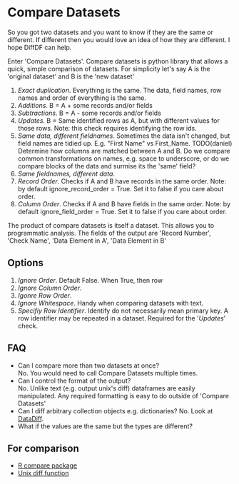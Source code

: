 # Compare Datasets

So you got two datasets and you want to know if they are the same or different. If different then you would love an idea of how they are different. I hope DiffDF
can help.

Enter 'Compare Datasets'. Compare datasets is python library that allows a quick, simple comparison of datasets. For simplicity let's say A is the 'original dataset' and B is the 'new dataset'

1. _Exact duplication_. Everything is the same. The data, field names, row names and order of everything is the same.
1. _Additions_. B = A + some records and/or fields
1. _Subtractions_. B = A - some records and/or fields
1. _Updates_. B = Same identified rows as A, but with different values for those rows. Note: this check requires identifying the row ids.
1. _Same data, different fieldnames_. Sometimes the data isn't changed, but field names are tidied up. E.g. "First Name" vs First_Name. TODO(daniel) Determine how columns are matched between A and B. Do we compare common transformations on names, e.g. space to underscore, or do we compare blocks of the data and surmise its the 'same' field?
1. _Same fieldnames, different data_.
1. _Record Order_. Checks if A and B have records in the same order. Note: by default ignore_record_order = True. Set it to false if you care about order.
1. _Column Order_. Checks if A and B have fields in the same order. Note: by default ignore_field_order = True. Set it to false if you care about order.

The product of compare datasets is itself a dataset. This allows you to programmatic analysis. The fields of the output are 'Record Number', 'Check Name', 'Data Element in A', 'Data Element in B'

## Options
1. _Ignore Order_. Default False. When True, then row
1. _Ignore Column Order_.
1. _Igonre Row Order_.
1. _Ignore Whitespace_. Handy when comparing datasets with text.
1. _Specifiy Row Identifier_. Identify do not necessarily mean primary key. A row identifier may be repeated in a dataset. Required for the '_Updates_' check.



## FAQ
* Can I compare more than two datasets at once?  
 No. You would need to call Compare Datasets multiple times.
* Can I control the format of the output?  
 No. Unlike text (e.g. output unix's diff) dataframes are easily manipulated. Any required formatting is easy to do outside of 'Compare Datasets'
* Can I diff arbitrary collection objects e.g. dictionaries?
 No. Look at [DataDiff](https://sourceforge.net/projects/datadiff/).
* What if the values are the same but the types are different?
  

## For comparison
* [R compare package]( http://www.inside-r.org/packages/cran/rioja/docs/compare.datasets)
* [Unix diff function](http://man7.org/linux/man-pages/man1/diff.1.html)
